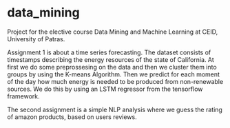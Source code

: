 # data_mining
Project for the elective course Data Mining and Machine Learning at CEID, University of Patras.

Assignment 1 is about a time series forecasting. The dataset consists of timestamps describing the 
energy resources of the state of California. At first we do some preprossesing on the data and then we
cluster them into groups by using the K-means Algorithm. Then we predict for each moment of the day how much
energy is needed to be produced from non-renewable sources. We do this by using an LSTM regressor from the
tensorflow framework.

The second assignment is a simple NLP analysis where we guess the rating of amazon products, based on users 
reviews.
